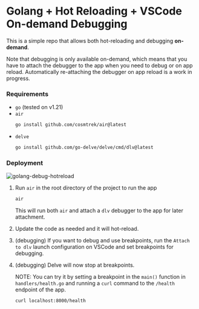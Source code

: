 # Golang + Hot Reloading + VSCode On-demand Debugging

This is a simple repo that allows both hot-reloading and debugging **on-demand**.

Note that debugging is only available on-demand, which means that you have to attach the debugger to the app when you need to debug or on app reload.
Automatically re-attaching the debugger on app reload is a work in progress.

### Requirements

- `go` (tested on v1.21)
- `air`
    ```bash
    go install github.com/cosmtrek/air@latest
    ```
- `delve`
    ```bash
    go install github.com/go-delve/delve/cmd/dlv@latest
    ```

### Deployment
![golang-debug-hotreload](https://github.com/akiyamasho/golang-vscode-hotreload-debug/assets/35907066/8fe87e12-1c8f-40dd-aba1-2ee4e99f378a)

1. Run `air` in the root directory of the project to run the app
    ```bash
    air
    ```
    This will run both `air` and attach a `dlv` debugger to the app for later attachment.

2. Update the code as needed and it will hot-reload.
    
3. (debugging) If you want to debug and use breakpoints, run the `Attach to dlv` launch configuration on VSCode and set breakpoints for debugging.

4. (debugging) Delve will now stop at breakpoints.

    NOTE: You can try it by setting a breakpoint in the `main()` function in `handlers/health.go` and running a `curl` command to the `/health` endpoint of the app.
    ```bash
    curl localhost:8000/health
    ```
